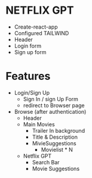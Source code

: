 # NETFLIX GPT
  - Create-react-app
  - Configured TAILWIND
  - Header
  - Login form
  - Sign up form

# Features

  - Login/Sign Up
    - Sign In / sign Up Form
    - redirect to Browser page
  - Browse (after authentication)
    - Header
    - Main Movies
        - Trailer In background
        - Title & Description
        - MivieSuggestions
            - Movielist * N
    - Netflix GPT
        - Search Bar
        - Movie Suggestions